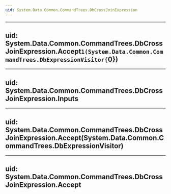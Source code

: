 ```yaml
---
uid: System.Data.Common.CommandTrees.DbCrossJoinExpression
---
```


---
uid: System.Data.Common.CommandTrees.DbCrossJoinExpression.Accept``1(System.Data.Common.CommandTrees.DbExpressionVisitor{``0})
---

---
uid: System.Data.Common.CommandTrees.DbCrossJoinExpression.Inputs
---

---
uid: System.Data.Common.CommandTrees.DbCrossJoinExpression.Accept(System.Data.Common.CommandTrees.DbExpressionVisitor)
---

---
uid: System.Data.Common.CommandTrees.DbCrossJoinExpression.Accept
---
